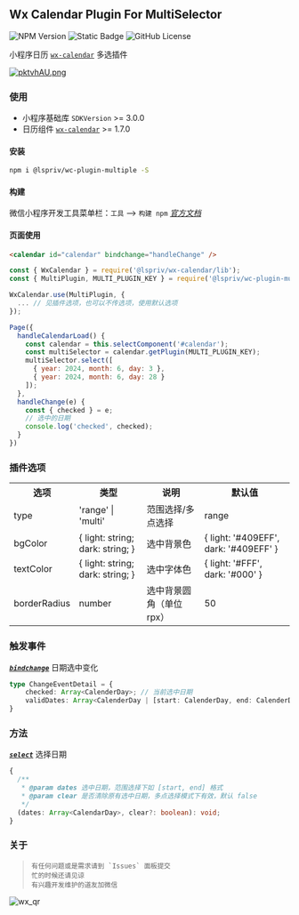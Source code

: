 ## Wx Calendar Plugin For MultiSelector
![NPM Version](https://img.shields.io/npm/v/@lspriv/wc-plugin-multiple)
![Static Badge](https://img.shields.io/badge/coverage-later-a9a9a9)
![GitHub License](https://img.shields.io/github/license/lspriv/wc-plugin-multiple)

小程序日历 [`wx-calendar`](https://github.com/lspriv/wx-calendar) 多选插件

[![pktvhAU.png](https://s21.ax1x.com/2024/06/08/pktvhAU.png)](https://imgse.com/i/pktvhAU)

### 使用
- 小程序基础库 `SDKVersion` >= 3.0.0
- 日历组件 [`wx-calendar`](https://github.com/lspriv/wx-calendar) >= 1.7.0

#### 安装
```bash
npm i @lspriv/wc-plugin-multiple -S
```

#### 构建
微信小程序开发工具菜单栏：`工具` --> `构建 npm`
[*官方文档*](https://developers.weixin.qq.com/miniprogram/dev/devtools/npm.html#_2-%E6%9E%84%E5%BB%BA-npm)

#### 页面使用
```html
<calendar id="calendar" bindchange="handleChange" />
```
```javascript
const { WxCalendar } = require('@lspriv/wx-calendar/lib');
const { MultiPlugin, MULTI_PLUGIN_KEY } = require('@lspriv/wc-plugin-multiple');

WxCalendar.use(MultiPlugin, { 
  ... // 见插件选项，也可以不传选项，使用默认选项
});

Page({
  handleCalendarLoad() {
    const calendar = this.selectComponent('#calendar');
    const multiSelector = calendar.getPlugin(MULTI_PLUGIN_KEY);
    multiSelector.select([
      { year: 2024, month: 6, day: 3 },
      { year: 2024, month: 6, day: 28 }
    ]);
  },
  handleChange(e) {
    const { checked } = e;
    // 选中的日期
    console.log('checked', checked);
  }
})
```

### 插件选项

<table>
    <tr>
        <th>选项</th>
        <th>类型</th>
        <th>说明</th>
        <th>默认值</th>
    </tr>
    <tr>
        <td>type</td>
        <td>'range' | 'multi'</td>
        <td>范围选择/多点选择</td>
        <td>range</td>
    </tr>
    <tr>
        <td>bgColor</td>
        <td>{ light: string; dark: string; }</td>
        <td>选中背景色</td>
        <td>{ light: '#409EFF', dark: '#409EFF' }</td>
    </tr>
    <tr>
        <td>textColor</td>
        <td>{ light: string; dark: string; }</td>
        <td>选中字体色</td>
        <td>{ light: '#FFF', dark: '#000' }</td>
    </tr>
    <tr>
        <td>borderRadius</td>
        <td>number</td>
        <td>选中背景圆角（单位rpx）</td>
        <td>50</td>
    </tr>
</table>

### 触发事件

[***`bindchange`***](#bindchange)  日期选中变化
```typescript
type ChangeEventDetail = {
    checked: Array<CalenderDay>; // 当前选中日期
    validDates: Array<CalenderDay | [start: CalenderDay, end: CalenderDay]>; // 有效日期，是由单个有效日期和日期有效范围组成的数组
}
```

### 方法

[***`select`***](#select) 选择日期
```typescript
{
  /**
   * @param dates 选中日期，范围选择下如 [start, end] 格式
   * @param clear 是否清除原有选中日期，多点选择模式下有效，默认 false
   */
  (dates: Array<CalendarDay>, clear?: boolean): void;
}
```

### 关于

>     有任何问题或是需求请到 `Issues` 面板提交
>     忙的时候还请见谅
>     有兴趣开发维护的道友加微信

![wx_qr](https://chat.qilianyun.net/static/git/calendar/wx.png)

